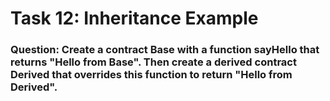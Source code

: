 # Task 12: Inheritance Example

### Question: Create a contract Base with a function sayHello that returns "Hello from Base". Then create a derived contract Derived that overrides this function to return "Hello from Derived".